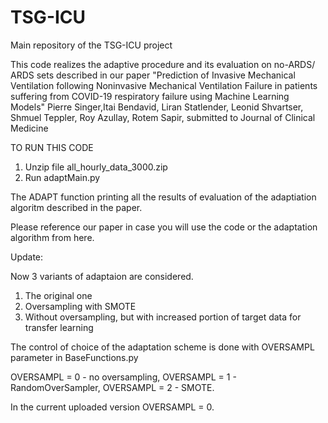 # TSG-ICU
Main repository of the TSG-ICU project

This code realizes the adaptive procedure and its evaluation on no-ARDS/ ARDS sets described in our paper
"Prediction of Invasive Mechanical Ventilation following Noninvasive Mechanical Ventilation Failure in patients suffering from COVID-19 respiratory failure using Machine Learning Models" Pierre Singer,Itai Bendavid, Liran Statlender, Leonid Shvartser, Shmuel Teppler, Roy Azullay, Rotem Sapir,  submitted to Journal of Clinical Medicine 

TO RUN THIS CODE

1. Unzip file all_hourly_data_3000.zip 
2. Run adaptMain.py

The ADAPT function printing all the results of evaluation of the adaptiation algoritm described in the paper.

Please reference our paper in case you will use the code or the adaptation algorithm from here.

Update:

Now 3 variants of adaptaion are considered.

1) The original one
2) Oversampling with SMOTE
3) Without oversampling, but with increased portion of target data for transfer learning

The control of choice of the adaptation scheme is done with OVERSAMPL parameter in BaseFunctions.py

OVERSAMPL = 0 - no oversampling,
OVERSAMPL = 1 - RandomOverSampler,
OVERSAMPL = 2 - SMOTE.

In the current uploaded version OVERSAMPL = 0.

